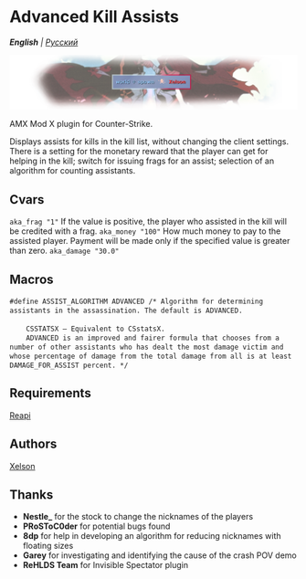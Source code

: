 # Advanced Kill Assists

_**English** | [Русский](README.ru.md)_

![Advanced Kill Assists](images/advanced_kill_assists.png)

AMX Mod X plugin for Counter-Strike.

Displays assists for kills in the kill list, without changing the client settings.
There is a setting for the monetary reward that the player can get for helping in the kill; switch for issuing frags for an assist; selection of an algorithm for counting assistants.

## Cvars
```aka_frag "1"``` If the value is positive, the player who assisted in the kill will be credited with a frag.
```aka_money "100"``` How much money to pay to the assisted player. Payment will be made only if the specified value is greater than zero.
```aka_damage "30.0"```

## Macros
```
#define ASSIST_ALGORITHM ADVANCED /* Algorithm for determining assistants in the assassination. The default is ADVANCED.

	CSSTATSX — Equivalent to CSstatsX.
	ADVANCED is an improved and fairer formula that chooses from a number of other assistants who has dealt the most damage victim and whose percentage of damage from the total damage from all is at least DAMAGE_FOR_ASSIST percent. */
```

## Requirements
[Reapi](https://github.com/s1lentq/reapi)

## Authors
[Xelson](https://github.com/Xelson)

## Thanks
- **Nestle_** for the stock to change the nicknames of the players
- **PRoSToC0der** for potential bugs found
- **8dp** for help in developing an algorithm for reducing nicknames with floating sizes
- **Garey** for investigating and identifying the cause of the crash POV demo
- **ReHLDS Team** for Invisible Spectator plugin
